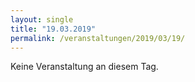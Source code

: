 ```yaml
---
layout: single
title: "19.03.2019"
permalink: /veranstaltungen/2019/03/19/
---
```


Keine Veranstaltung an diesem Tag.
